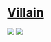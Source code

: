 # [Villain](https://github.com/btzr-io/Villain)

![](https://img.shields.io/github/license/btzr-io/Villain) ![](https://img.shields.io/github/last-commit/scillidan/Villain/main?label=last%20commit%20(fork))
